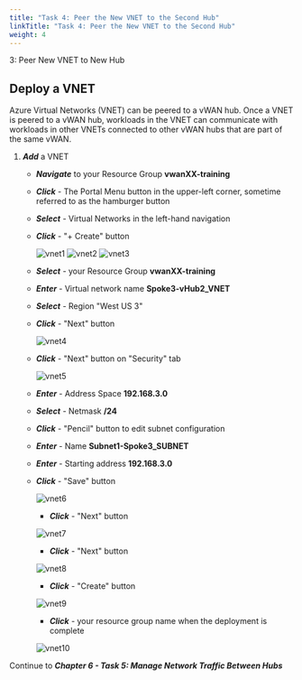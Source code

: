 ```yaml
---
title: "Task 4: Peer the New VNET to the Second Hub"
linkTitle: "Task 4: Peer the New VNET to the Second Hub"
weight: 4
---
```


3: Peer New VNET to New Hub

## Deploy a VNET

Azure Virtual Networks (VNET) can be peered to a vWAN hub. Once a VNET is peered to a vWAN hub, workloads in the VNET can communicate with workloads in other VNETs connected to other vWAN hubs that are part of the same vWAN.

1. ***Add*** a VNET

    - ***Navigate*** to your Resource Group **vwanXX-training**
    - ***Click*** - The Portal Menu button in the upper-left corner, sometime referred to as the hamburger button
    - ***Select*** - Virtual Networks in the left-hand navigation
    - ***Click*** - "+ Create" button

        ![vnet1](../images/vnet1.jpg)
        ![vnet2](../images/vnet2.jpg)
        ![vnet3](../images/vnet3.jpg)

    - ***Select*** - your Resource Group **vwanXX-training**
    - ***Enter*** - Virtual network name **Spoke3-vHub2_VNET**
    - ***Select*** - Region "West US 3"
    - ***Click*** - "Next" button

        ![vnet4](../images/vnet4.jpg)

    - ***Click*** - "Next" button on "Security" tab

       ![vnet5](../images/vnet5.jpg)

    - ***Enter*** - Address Space **192.168.3.0**
    - ***Select*** - Netmask **/24**
    - ***Click*** - "Pencil" button to edit subnet configuration
    - ***Enter*** - Name **Subnet1-Spoke3_SUBNET**
    - ***Enter*** - Starting address **192.168.3.0**
    - ***Click*** - "Save" button

       ![vnet6](../images/vnet6.jpg)

        - ***Click*** - "Next" button

       ![vnet7](../images/vnet7.jpg)

        - ***Click*** - "Next" button

       ![vnet8](../images/vnet8.jpg)

        - ***Click*** - "Create" button

       ![vnet9](../images/vnet9.jpg)

        - ***Click*** - your resource group name when the deployment is complete

       ![vnet10](../images/vnet10.jpg)

Continue to ***Chapter 6 - Task 5: Manage Network Traffic Between Hubs***
